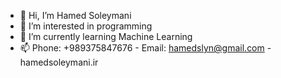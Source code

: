 - 👋 Hi, I’m Hamed Soleymani
- 👀 I’m interested in programming
- 🌱 I’m currently learning Machine Learning
- 📫 Phone: +989375847676  - Email: hamedslyn@gmail.com - hamedsoleymani.ir

<!---
hamedslyn/hamedslyn is a ✨ special ✨ repository because its `README.md` (this file) appears on your GitHub profile.
You can click the Preview link to take a look at your changes.
--->
